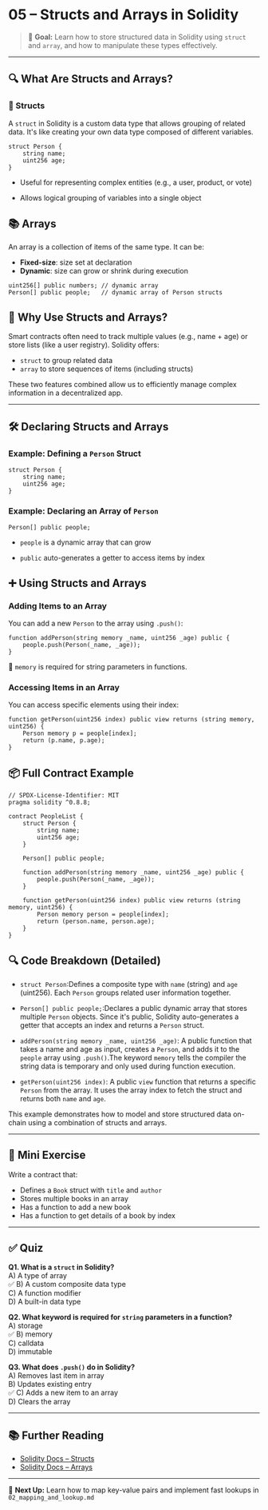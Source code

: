 # 05 – Structs and Arrays in Solidity

> 📘 **Goal:** Learn how to store structured data in Solidity using `struct` and `array`, and how to manipulate these types effectively.

---

## 🔍 What Are Structs and Arrays?

### 🧱 Structs
A `struct` in Solidity is a custom data type that allows grouping of related data. It's like creating your own data type composed of different variables.

```solidity
struct Person {
    string name;
    uint256 age;
}
```
- Useful for representing complex entities (e.g., a user, product, or vote)

- Allows logical grouping of variables into a single object

## 📚 Arrays
An array is a collection of items of the same type. It can be:

- **Fixed-size**: size set at declaration
- **Dynamic**: size can grow or shrink during execution

```solidity
uint256[] public numbers; // dynamic array
Person[] public people;   // dynamic array of Person structs
```

## 🔢 Why Use Structs and Arrays?

Smart contracts often need to track multiple values (e.g., name + age) or store lists (like a user registry). Solidity offers:

- `struct` to group related data
- `array` to store sequences of items (including structs)

These two features combined allow us to efficiently manage complex information in a decentralized app.

---

## 🛠 Declaring Structs and Arrays

### Example: Defining a `Person` Struct

```solidity
struct Person {
    string name;
    uint256 age;
}
```

### Example: Declaring an Array of `Person` 

```solidity
Person[] public people;
```

- `people` is a dynamic array that can grow

- `public` auto-generates a getter to access items by index

## ➕ Using Structs and Arrays

### Adding Items to an Array

You can add a new `Person` to the array using `.push()`:

```solidity
function addPerson(string memory _name, uint256 _age) public {
    people.push(Person(_name, _age));
}
```
📘 `memory` is required for string parameters in functions.

### Accessing Items in an Array

You can access specific elements using their index:

```solidity
function getPerson(uint256 index) public view returns (string memory, uint256) {
    Person memory p = people[index];
    return (p.name, p.age);
}
```
## 📦 Full Contract Example
```solidity
// SPDX-License-Identifier: MIT
pragma solidity ^0.8.8;

contract PeopleList {
    struct Person {
        string name;
        uint256 age;
    }

    Person[] public people;

    function addPerson(string memory _name, uint256 _age) public {
        people.push(Person(_name, _age));
    }

    function getPerson(uint256 index) public view returns (string memory, uint256) {
        Person memory person = people[index];
        return (person.name, person.age);
    }
}
```
## 🔍 Code Breakdown (Detailed)

- `struct Person`:Defines a composite type with `name` (string) and `age` (uint256). Each `Person` groups related user information together.


- `Person[] public people;`:Declares a public dynamic array that stores multiple `Person` objects.  Since it's public, Solidity auto-generates a getter that accepts an index and returns a `Person` struct.

- `addPerson(string memory _name, uint256 _age)`: A public function that takes a name and age as input, creates a `Person`, and adds it to the `people` array using `.push()`.The keyword `memory` tells the compiler the string data is temporary and only used during function execution.


- `getPerson(uint256 index)`: A public `view` function that returns a specific `Person` from the array.  It uses the array index to fetch the struct and returns both `name` and `age`.



This example demonstrates how to model and store structured data on-chain using a combination of structs and arrays.

---

## 🎯 Mini Exercise

Write a contract that:

- Defines a `Book` struct with `title` and `author`
- Stores multiple books in an array
- Has a function to add a new book
- Has a function to get details of a book by index

---

## ✅ Quiz

**Q1. What is a `struct` in Solidity?**  
A) A type of array  
✅ B) A custom composite data type  
C) A function modifier  
D) A built-in data type  

**Q2. What keyword is required for `string` parameters in a function?**  
A) storage  
✅ B) memory  
C) calldata  
D) immutable  

**Q3. What does `.push()` do in Solidity?**  
A) Removes last item in array  
B) Updates existing entry  
✅ C) Adds a new item to an array  
D) Clears the array  

---

## 📚 Further Reading

- [Solidity Docs – Structs](https://docs.soliditylang.org/en/latest/types.html#structs)
- [Solidity Docs – Arrays](https://docs.soliditylang.org/en/latest/types.html#arrays)

---

🎉 **Next Up:** Learn how to map key-value pairs and implement fast lookups in `02_mapping_and_lookup.md`


